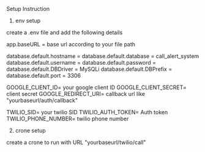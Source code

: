 Setup Instruction

1. env setup

create a .env file and add the following details

app.baseURL = base url according to your file path

database.default.hostname = 
database.default.database = call_alert_system
database.default.username = 
database.default.password = 
database.default.DBDriver = MySQLi
database.default.DBPrefix =
database.default.port = 3306

GOOGLE_CLIENT_ID= your google client ID
GOOGLE_CLIENT_SECRET= client secret
GOOGLE_REDIRECT_URI= callback url like "yourbaseurl/auth/callback"

TWILIO_SID= your twilio SID
TWILIO_AUTH_TOKEN= Auth token
TWILIO_PHONE_NUMBER= twilio phone number


2. crone setup

create a crone to run with URL "yourbaseurl/twilio/call"


